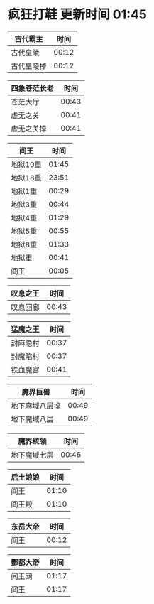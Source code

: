 # 疯狂打鞋 更新时间 01:45

| 古代霸主   | 时间    |
|--------|-------|
| 古代皇陵 | 00:12 |
| 古代皇陵掉 | 00:12 |

| 四象苍茫长老   | 时间    |
|--------|-------|
| 苍茫大厅 | 00:43 |
| 虚无之关 | 00:41 |
| 虚无之关掉 | 00:41 |

| 间王   | 时间    |
|--------|-------|
| 地狱10重 | 01:45 |
| 地狱18重 | 23:51 |
| 地狱1重 | 00:29 |
| 地狱3重 | 00:44 |
| 地狱4重 | 01:29 |
| 地狱5重 | 00:55 |
| 地狱8重 | 01:33 |
| 地狱重 | 00:41 |
| 阎王 | 00:05 |

| 叹息之王   | 时间    |
|--------|-------|
| 叹息回廊 | 00:43 |

| 猛魔之王   | 时间    |
|--------|-------|
| 封麻隐村 | 00:37 |
| 封魔陷村 | 00:37 |
| 铁血魔宫 | 00:41 |

| 魔界巨兽   | 时间    |
|--------|-------|
| 地下麻域八层掉 | 00:49 |
| 地下魔域八层 | 00:49 |

| 魔界统领   | 时间    |
|--------|-------|
| 地下魔域七层 | 00:46 |

| 后土娘娘   | 时间    |
|--------|-------|
| 阎王 | 01:10 |
| 阎王殿 | 01:10 |

| 东岳大帝   | 时间    |
|--------|-------|
| 阎王 | 00:12 |

| 酆都大帝   | 时间    |
|--------|-------|
| 间王网 | 01:17 |
| 阎王 | 01:17 |